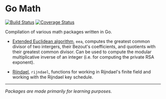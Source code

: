# Go Math
[![Build Status](https://travis-ci.org/emil2k/go-math.svg)](https://travis-ci.org/emil2k/go-math)
[![Coverage Status](https://img.shields.io/coveralls/emil2k/go-math.svg)](https://coveralls.io/r/emil2k/go-math)

Compilation of various math packages written in Go.

- [Extended Euclidean algorithm](http://en.wikipedia.org/wiki/Extended_Euclidean_algorithm), `eea`, computes the greatest common divisor of two intergers, their Bezout's coefficients, and quotients with their greatest common divisor. Can be used to compute the modular multiplicative inverse of an integer (i.e. for computing the private RSA exponent). 

- [Rijndael](http://en.wikipedia.org/wiki/Finite_field_arithmetic#Rijndael.27s_finite_field), `rijndael`, functions for working in Rijndael's finite field and working with the Rijndael key schedule.

---

*Packages are made primarily for learning purposes.*
